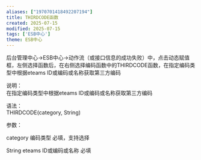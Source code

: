 ```yaml
---
aliases: ["1970701418492207194"]
title: THIRDCODE函数
created: 2025-07-15
modified: 2025-07-15
tags: ['ESB中心']
theme: ESB中心
---
```


后台管理中心->ESB中心->动作流（或接口信息的成功失败）中，点击动态赋值框，左侧选择函数后，在右侧选择编码函数中的THIRDCODE函数，在指定编码类型中根据eteams ID或编码或名称获取第三方编码

说明：  
在指定编码类型中根据eteams ID或编码或名称获取第三方编码

语法：  
THIRDCODE(category, String)

参数：

category 编码类型 必填，支持选择

String eteams ID或编码或名称 必填